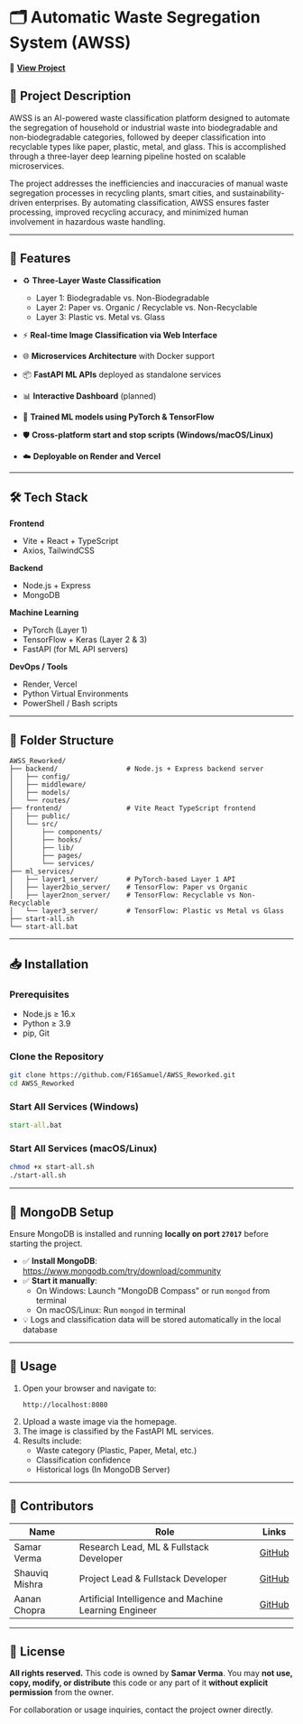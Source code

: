 
# 🗂️ Automatic Waste Segregation System (AWSS)

🔗 [**View Project**](https://awss-reworked.vercel.app)

## 📄 Project Description

AWSS is an AI-powered waste classification platform designed to automate the segregation of household or industrial waste into biodegradable and non-biodegradable categories, followed by deeper classification into recyclable types like paper, plastic, metal, and glass. This is accomplished through a three-layer deep learning pipeline hosted on scalable microservices.

The project addresses the inefficiencies and inaccuracies of manual waste segregation processes in recycling plants, smart cities, and sustainability-driven enterprises. By automating classification, AWSS ensures faster processing, improved recycling accuracy, and minimized human involvement in hazardous waste handling.

---

## 🚀 Features

- ♻️ **Three-Layer Waste Classification**
  - Layer 1: Biodegradable vs. Non-Biodegradable
  - Layer 2: Paper vs. Organic / Recyclable vs. Non-Recyclable
  - Layer 3: Plastic vs. Metal vs. Glass

- ⚡ **Real-time Image Classification via Web Interface**
- 🌐 **Microservices Architecture** with Docker support
- 📦 **FastAPI ML APIs** deployed as standalone services
- 📊 **Interactive Dashboard** (planned)
- 🧪 **Trained ML models using PyTorch & TensorFlow**
- 🛡️ **Cross-platform start and stop scripts (Windows/macOS/Linux)**
- ☁️ **Deployable on Render and Vercel**

---

## 🛠️ Tech Stack

**Frontend**
- Vite + React + TypeScript
- Axios, TailwindCSS

**Backend**
- Node.js + Express
- MongoDB

**Machine Learning**
- PyTorch (Layer 1)
- TensorFlow + Keras (Layer 2 & 3)
- FastAPI (for ML API servers)

**DevOps / Tools**
- Render, Vercel
- Python Virtual Environments
- PowerShell / Bash scripts

---

## 📁 Folder Structure

```
AWSS_Reworked/
├── backend/                 # Node.js + Express backend server
│   ├── config/
│   ├── middleware/
│   ├── models/
│   └── routes/
├── frontend/                # Vite React TypeScript frontend
│   ├── public/
│   └── src/
│       ├── components/
│       ├── hooks/
│       ├── lib/
│       ├── pages/
│       └── services/
├── ml_services/
│   ├── layer1_server/       # PyTorch-based Layer 1 API
│   ├── layer2bio_server/    # TensorFlow: Paper vs Organic
│   ├── layer2non_server/    # TensorFlow: Recyclable vs Non-Recyclable
│   └── layer3_server/       # TensorFlow: Plastic vs Metal vs Glass
├── start-all.sh
└── start-all.bat
```

---

## 📥 Installation

### Prerequisites

- Node.js ≥ 16.x
- Python ≥ 3.9
- pip, Git

### Clone the Repository

```bash
git clone https://github.com/F16Samuel/AWSS_Reworked.git
cd AWSS_Reworked
```

### Start All Services (Windows)

```cmd
start-all.bat
```

### Start All Services (macOS/Linux)

```bash
chmod +x start-all.sh
./start-all.sh
```

---
## 🧱 MongoDB Setup

Ensure MongoDB is installed and running **locally on port `27017`** before starting the project.

- ✅ **Install MongoDB**: https://www.mongodb.com/try/download/community
- ✅ **Start it manually**:
    - On Windows: Launch "MongoDB Compass" or run `mongod` from terminal
    - On macOS/Linux: Run `mongod` in terminal
- 💡 Logs and classification data will be stored automatically in the local database

---

## 📎 Usage

1. Open your browser and navigate to:
   ```
   http://localhost:8080
   ```
2. Upload a waste image via the homepage.
3. The image is classified by the FastAPI ML services.
4. Results include:
   - Waste category (Plastic, Paper, Metal, etc.)
   - Classification confidence
   - Historical logs (In MongoDB Server)

---

## 👥 Contributors

| Name          | Role                                                  | Links                                       |
| ------------- | ----------------------------------------------------- | ------------------------------------------- |
| Samar Verma   | Research Lead, ML & Fullstack Developer               | [GitHub](https://github.com/F16Samuel)      |
| Shauviq Mishra| Project Lead & Fullstack Developer                    | [GitHub](https://github.com/Shauviq)        |
| Aanan Chopra  | Artificial Intelligence and Machine Learning Engineer | [GitHub](https://github.com/AananChopra)    |

---

## 📜 License

**All rights reserved.**
This code is owned by **Samar Verma**.
You may **not use, copy, modify, or distribute** this code or any part of it **without explicit permission** from the owner.

For collaboration or usage inquiries, contact the project owner directly.

